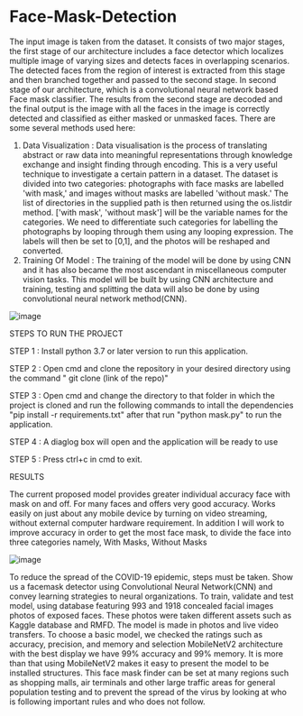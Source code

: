 # Face-Mask-Detection

The input image is taken from the dataset. It consists of two major stages, the first stage of our architecture includes a face detector which localizes multiple image of varying sizes and detects faces in overlapping scenarios.
The detected faces from the region of interest is extracted from this stage and then branched together and passed to the second stage.
In second stage of our architecture, which is a convolutional neural network based Face mask classifier. The results from the second stage are decoded and the final output is the image with all the faces in the image is correctly detected and classified as either masked or unmasked faces.
There are some several methods used here:
1. Data Visualization : Data visualisation is the process of translating abstract or raw data into meaningful representations through knowledge exchange and insight finding through encoding. This is a very useful technique to investigate a certain pattern in a dataset.
The dataset is divided into two categories: photographs with face masks are labelled 'with mask,' and images without masks are labelled 'without mask.' The list of directories in the supplied path is then returned using the os.listdir method. ['with mask', 'without mask'] will be the variable names for the categories.
We need to differentiate such categories for labelling the photographs by looping through them using any looping expression. The labels will then be set to [0,1], and the photos will be reshaped and converted.
2. Training Of Model : The training of the model will be done by using CNN and it has also became the most ascendant in miscellaneous computer vision tasks.
This model will be built by using CNN architecture and training, testing and splitting the data will also be done by using convolutional neural network method(CNN).



![image](https://user-images.githubusercontent.com/91552411/180310119-a9f3706c-73f4-4737-9aeb-7864a41a0776.png)



STEPS TO RUN THE PROJECT

STEP 1 : Install python 3.7 or later version to run this application.

STEP 2 : Open cmd and clone the repository in your desired directory using the command " git clone (link of the repo)"

STEP 3 : Open cmd and change the directory to that folder in which the project is cloned and run the following commands to intall the dependencies "pip install -r              requirements.txt" after that run "python mask.py" to run the application.

STEP 4 : A diaglog box will open and the application will be ready to use

STEP 5 : Press ctrl+c in cmd to exit.





RESULTS 


The current proposed model provides greater individual accuracy face with mask on and off. For many faces and offers very good accuracy. 
Works easily on just about any mobile device by turning on video streaming, without external computer hardware requirement. 
In addition I will work to improve accuracy in order to get the most face mask, to divide the face into three categories namely, With Masks, Without Masks


![image](https://user-images.githubusercontent.com/91552411/180310602-6793dd43-32e6-47e1-b4b1-a5881d98613f.png)








To reduce the spread of the COVID-19 epidemic, steps must be taken. Show us a facemask detector using Convolutional Neural Network(CNN) and convey learning strategies to neural organizations. 
To train, validate and test model, using database featuring 993 and 1918 concealed facial images photos of exposed faces. These photos were taken different assets such as Kaggle database and RMFD. 
The model is made in photos and live video transfers. To choose a basic model, we checked the ratings such as accuracy, precision, and memory and selection MobileNetV2 architecture with the best display we have 99% accuracy and 99% memory. 
It is more than that using MobileNetV2 makes it easy to present the model to be installed structures. 
This face mask finder can be set at many regions such as shopping malls, air terminals and other large traffic areas for general population testing and to prevent 
the spread of the virus by looking at who is following important rules and who does not follow.


